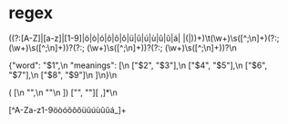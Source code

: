 # regex
((?:[A-Z]|[a-z]|[1-9]|ö|ò|ó|õ|ô|ŏ|ü|ũ|ú|ù|û|ŭ|á| |\(|\))+)\t(\w+)\s([^;\n]+)(?:; (\w+)\s([^;\n]+))?(?:; (\w+)\s([^;\n]+))?(?:; (\w+)\s([^;\n]+))?\n


{"word": "$1",\n "meanings": [\n  ["$2", "$3"],\n  ["$4", "$5"],\n  ["$6", "$7"],\n  ["$8", "$9"]\n ]\n}\n


(         \[\n            "",\n            ""\n         \])
  \["", ""\][ ,]*\n


[^A-Za-z1-9öòóõôŏüũúùûŭá_]+
